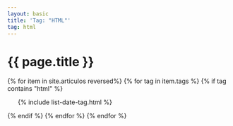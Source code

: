 ```yaml
---
layout: basic
title: 'Tag: "HTML"'
tag: html
---
```


<h1>{{ page.title }}</h1>

{% for item in site.articulos reversed%}
{% for tag in item.tags %}
{% if tag contains "html" %}
<ul>
    {% include list-date-tag.html %}
</ul>
{% endif %}
{% endfor %}
{% endfor %}